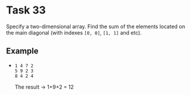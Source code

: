# Task 33

Specify a two-dimensional array. Find the sum of the elements located on the main
diagonal (with indexes `[0, 0]`, `[1, 1]` and etc).

## Example

- ```plain
  1 4 7 2
  5 9 2 3
  8 4 2 4
  ```

  The result -> 1+9+2 = 12

